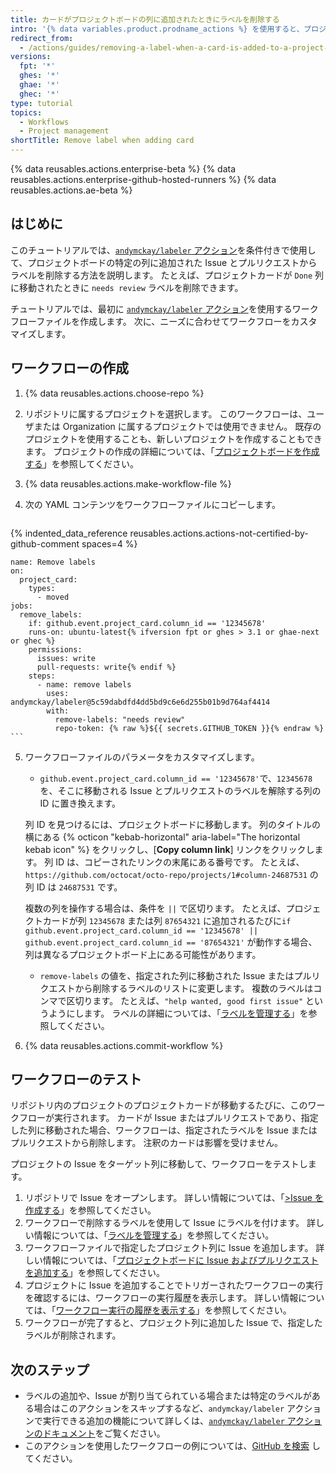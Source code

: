 ```yaml
---
title: カードがプロジェクトボードの列に追加されたときにラベルを削除する
intro: '{% data variables.product.prodname_actions %} を使用すると、プロジェクトボードの特定の列に Issue またはプルリクエストが追加されたときに、ラベルを自動的に削除できます。'
redirect_from:
  - /actions/guides/removing-a-label-when-a-card-is-added-to-a-project-board-column
versions:
  fpt: '*'
  ghes: '*'
  ghae: '*'
  ghec: '*'
type: tutorial
topics:
  - Workflows
  - Project management
shortTitle: Remove label when adding card
---
```


{% data reusables.actions.enterprise-beta %}
{% data reusables.actions.enterprise-github-hosted-runners %}
{% data reusables.actions.ae-beta %}

## はじめに

このチュートリアルでは、[`andymckay/labeler` アクション](https://github.com/marketplace/actions/simple-issue-labeler)を条件付きで使用して、プロジェクトボードの特定の列に追加された Issue とプルリクエストからラベルを削除する方法を説明します。 たとえば、プロジェクトカードが `Done` 列に移動されたときに `needs review` ラベルを削除できます。

チュートリアルでは、最初に [`andymckay/labeler` アクション](https://github.com/marketplace/actions/simple-issue-labeler)を使用するワークフローファイルを作成します。 次に、ニーズに合わせてワークフローをカスタマイズします。

## ワークフローの作成

1. {% data reusables.actions.choose-repo %}
2. リポジトリに属するプロジェクトを選択します。 このワークフローは、ユーザまたは Organization に属するプロジェクトでは使用できません。 既存のプロジェクトを使用することも、新しいプロジェクトを作成することもできます。 プロジェクトの作成の詳細については、「[プロジェクトボードを作成する](/github/managing-your-work-on-github/creating-a-project-board)」を参照してください。
3. {% data reusables.actions.make-workflow-file %}
4. 次の YAML コンテンツをワークフローファイルにコピーします。

    ```yaml{:copy}
{% indented_data_reference reusables.actions.actions-not-certified-by-github-comment spaces=4 %}

    name: Remove labels
    on:
      project_card:
        types:
          - moved
    jobs:
      remove_labels:
        if: github.event.project_card.column_id == '12345678'
        runs-on: ubuntu-latest{% ifversion fpt or ghes > 3.1 or ghae-next or ghec %}
        permissions:
          issues: write
          pull-requests: write{% endif %}
        steps:
          - name: remove labels
            uses: andymckay/labeler@5c59dabdfd4dd5bd9c6e6d255b01b9d764af4414
            with:
              remove-labels: "needs review"
              repo-token: {% raw %}${{ secrets.GITHUB_TOKEN }}{% endraw %}
    ```

5. ワークフローファイルのパラメータをカスタマイズします。
   - `github.event.project_card.column_id == '12345678'`で、`12345678` を、そこに移動される Issue とプルリクエストのラベルを解除する列の ID に置き換えます。

    列 ID を見つけるには、プロジェクトボードに移動します。 列のタイトルの横にある {% octicon "kebab-horizontal" aria-label="The horizontal kebab icon" %} をクリックし、[**Copy column link**] リンクをクリックします。 列 ID は、コピーされたリンクの末尾にある番号です。 たとえば、`https://github.com/octocat/octo-repo/projects/1#column-24687531` の列 ID は `24687531` です。

     複数の列を操作する場合は、条件を `||` で区切ります。 たとえば、プロジェクトカードが列 `12345678` または列 `87654321` に追加されるたびに`if github.event.project_card.column_id == '12345678' || github.event.project_card.column_id == '87654321'` が動作する場合、 列は異なるプロジェクトボード上にある可能性があります。
   - `remove-labels` の値を、指定された列に移動された Issue またはプルリクエストから削除するラベルのリストに変更します。 複数のラベルはコンマで区切ります。 たとえば、`"help wanted, good first issue"` というようにします。 ラベルの詳細については、「[ラベルを管理する](/github/managing-your-work-on-github/managing-labels#applying-labels-to-issues-and-pull-requests)」を参照してください。
6. {% data reusables.actions.commit-workflow %}

## ワークフローのテスト

リポジトリ内のプロジェクトのプロジェクトカードが移動するたびに、このワークフローが実行されます。 カードが Issue またはプルリクエストであり、指定した列に移動された場合、ワークフローは、指定されたラベルを Issue またはプルリクエストから削除します。 注釈のカードは影響を受けません。

プロジェクトの Issue をターゲット列に移動して、ワークフローをテストします。

1. リポジトリで Issue をオープンします。 詳しい情報については、「[>Issue を作成する](/github/managing-your-work-on-github/creating-an-issue)」を参照してください。
2. ワークフローで削除するラベルを使用して Issue にラベルを付けます。 詳しい情報については、「[ラベルを管理する](/github/managing-your-work-on-github/managing-labels#applying-labels-to-issues-and-pull-requests)」を参照してください。
3. ワークフローファイルで指定したプロジェクト列に Issue を追加します。 詳しい情報については、「[プロジェクトボードに Issue およびプルリクエストを追加する](/github/managing-your-work-on-github/adding-issues-and-pull-requests-to-a-project-board)」を参照してください。
4. プロジェクトに Issue を追加することでトリガーされたワークフローの実行を確認するには、ワークフローの実行履歴を表示します。 詳しい情報については、「[ワークフロー実行の履歴を表示する](/actions/managing-workflow-runs/viewing-workflow-run-history)」を参照してください。
5. ワークフローが完了すると、プロジェクト列に追加した Issue で、指定したラベルが削除されます。

## 次のステップ

- ラベルの追加や、Issue が割り当てられている場合または特定のラベルがある場合はこのアクションをスキップするなど、`andymckay/labeler` アクションで実行できる追加の機能について詳しくは、[`andymckay/labeler` アクションのドキュメント](https://github.com/marketplace/actions/simple-issue-labeler)をご覧ください。
- このアクションを使用したワークフローの例については、[GitHub を検索](https://github.com/search?q=%22uses:+andymckay/labeler%22&type=code) してください。
